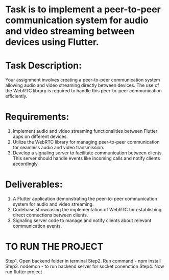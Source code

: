 # Task is to implement a peer-to-peer communication system for audio and video streaming between devices using Flutter.

# Task Description:
Your assignment involves creating a peer-to-peer communication system allowing audio and video streaming directly between devices. The use of the WebRTC library is required to handle this peer-to-peer communication efficiently.

# Requirements:
1.	Implement audio and video streaming functionalities between Flutter apps on different devices.
2.	Utilize the WebRTC library for managing peer-to-peer communication for seamless audio and video transmission.
3.	Develop a signaling server to facilitate communication between clients. This server should handle events like incoming calls and notify clients accordingly.

# Deliverables:
1.	A Flutter application demonstrating the peer-to-peer communication system for audio and video streaming.
2.	Codebase showcasing the implementation of WebRTC for establishing direct connections between clients.
3.	Signaling server code to manage and notify clients about relevant communication events.

# TO RUN THE PROJECT
 Step1. Open backend folder in terminal
 Step2. Run command - npm install
 Step3. nodemon - to run backend server for socket conenction
 Step4. Now run flutter project

